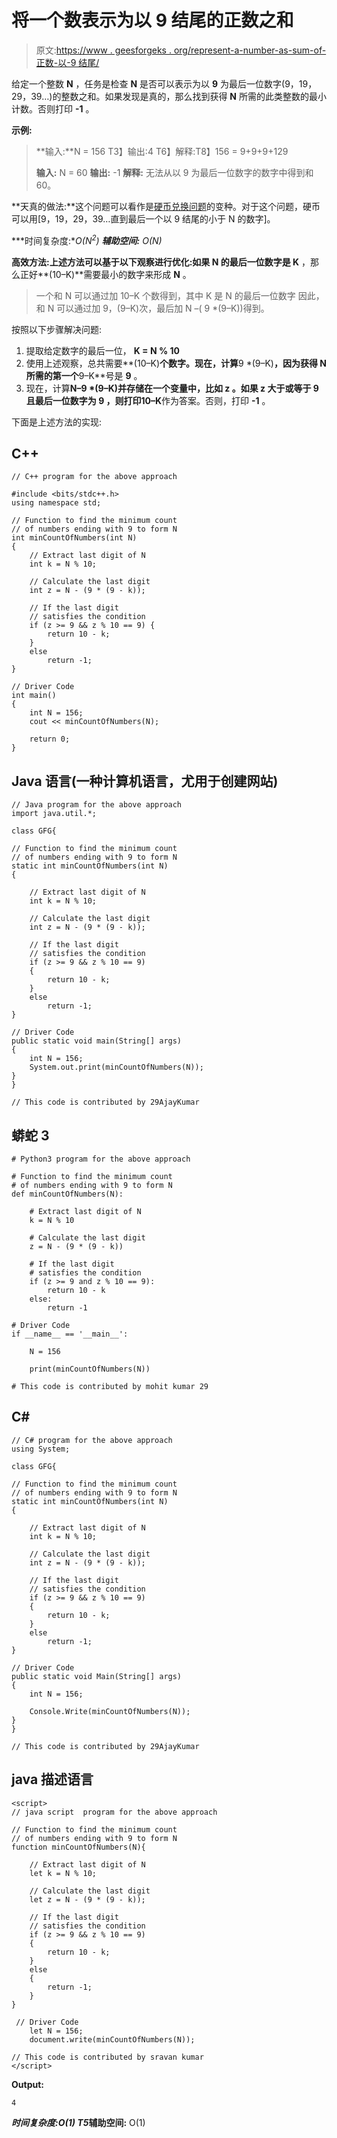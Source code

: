 # 将一个数表示为以 9 结尾的正数之和

> 原文:[https://www . geesforgeks . org/represent-a-number-as-sum-of-正数-以-9 结尾/](https://www.geeksforgeeks.org/represent-a-number-as-the-sum-of-positive-numbers-ending-with-9/)

给定一个整数 **N** ，任务是检查 **N** 是否可以表示为以 **9** 为最后一位数字(9，19，29，39…)的整数之和。如果发现是真的，那么找到获得 **N** 所需的此类整数的最小计数。否则打印 **-1** 。

**示例:**

> **输入:**N = 156
> T3】输出:4
> T6】解释:T8】156 = 9+9+9+129
> 
> **输入:** N = 60
> **输出:** -1
> **解释:**
> 无法从以 9 为最后一位数字的数字中得到和 60。

**天真的做法:**这个问题可以看作是[硬币兑换问题](https://www.geeksforgeeks.org/find-minimum-number-of-coins-that-make-a-change/)的变种。对于这个问题，硬币可以用[9，19，29，39…直到最后一个以 9 结尾的小于 N 的数字]。

***时间复杂度:**O(N<sup>2</sup>)*
***辅助空间:** O(N)*

**高效方法:**上述方法可以基于以下观察进行优化:如果 N 的**最后一位数字是 K** ，那么正好**(10–K)**需要最小的数字来形成 **N** 。

> 一个和 N 可以通过加 10–K 个数得到，其中 K 是 N 的最后一位数字
> 因此，和 N 可以通过加 9，(9–K)次，最后加 N –( 9 *(9–K))得到。

按照以下步骤解决问题:

1.  提取给定数字的最后一位， **K = N % 10**
2.  使用上述观察，总共需要**(10–K)**个数字。现在，计算**9 *(9–K)**，因为获得 **N** 所需的第一个**9–K**号是 **9** 。
3.  现在，计算**N–9 *(9–K)**并存储在一个变量中，比如 **z** 。如果 **z** 大于或等于 **9** 且最后一位数字为 **9** ，则打印**10–K**作为答案。否则，打印 **-1** 。

下面是上述方法的实现:

## C++

```
// C++ program for the above approach

#include <bits/stdc++.h>
using namespace std;

// Function to find the minimum count
// of numbers ending with 9 to form N
int minCountOfNumbers(int N)
{
    // Extract last digit of N
    int k = N % 10;

    // Calculate the last digit
    int z = N - (9 * (9 - k));

    // If the last digit
    // satisfies the condition
    if (z >= 9 && z % 10 == 9) {
        return 10 - k;
    }
    else
        return -1;
}

// Driver Code
int main()
{
    int N = 156;
    cout << minCountOfNumbers(N);

    return 0;
}
```

## Java 语言(一种计算机语言，尤用于创建网站)

```
// Java program for the above approach
import java.util.*;

class GFG{

// Function to find the minimum count
// of numbers ending with 9 to form N
static int minCountOfNumbers(int N)
{

    // Extract last digit of N
    int k = N % 10;

    // Calculate the last digit
    int z = N - (9 * (9 - k));

    // If the last digit
    // satisfies the condition
    if (z >= 9 && z % 10 == 9)
    {
        return 10 - k;
    }
    else
        return -1;
}

// Driver Code
public static void main(String[] args)
{
    int N = 156;
    System.out.print(minCountOfNumbers(N));
}
}

// This code is contributed by 29AjayKumar
```

## 蟒蛇 3

```
# Python3 program for the above approach

# Function to find the minimum count
# of numbers ending with 9 to form N
def minCountOfNumbers(N):

    # Extract last digit of N
    k = N % 10

    # Calculate the last digit
    z = N - (9 * (9 - k))

    # If the last digit
    # satisfies the condition
    if (z >= 9 and z % 10 == 9):
        return 10 - k
    else:
        return -1

# Driver Code
if __name__ == '__main__':

    N = 156

    print(minCountOfNumbers(N))

# This code is contributed by mohit kumar 29
```

## C#

```
// C# program for the above approach
using System;

class GFG{

// Function to find the minimum count
// of numbers ending with 9 to form N
static int minCountOfNumbers(int N)
{

    // Extract last digit of N
    int k = N % 10;

    // Calculate the last digit
    int z = N - (9 * (9 - k));

    // If the last digit
    // satisfies the condition
    if (z >= 9 && z % 10 == 9)
    {
        return 10 - k;
    }
    else
        return -1;
}

// Driver Code
public static void Main(String[] args)
{
    int N = 156;

    Console.Write(minCountOfNumbers(N));
}
}

// This code is contributed by 29AjayKumar
```

## java 描述语言

```
<script>
// java script  program for the above approach

// Function to find the minimum count
// of numbers ending with 9 to form N
function minCountOfNumbers(N){

    // Extract last digit of N
    let k = N % 10;

    // Calculate the last digit
    let z = N - (9 * (9 - k));

    // If the last digit
    // satisfies the condition
    if (z >= 9 && z % 10 == 9)
    {
        return 10 - k;
    }
    else
    {
        return -1;
    }
}

 // Driver Code   
    let N = 156;
    document.write(minCountOfNumbers(N));

// This code is contributed by sravan kumar
</script>
```

**Output:** 

```
4
```

***时间复杂度:**O(1)*
T5**辅助空间:** O(1)